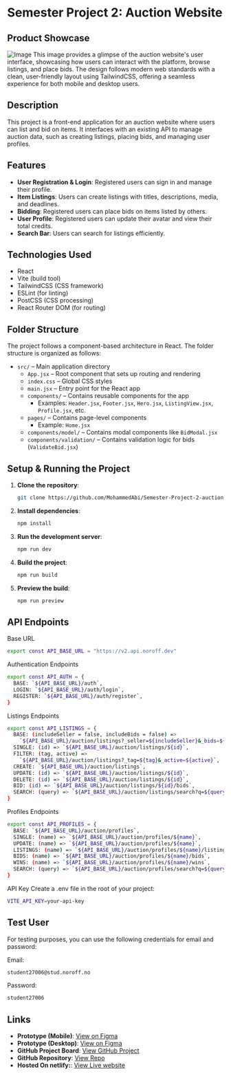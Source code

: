 # Semester Project 2: Auction Website

## Product Showcase

![Image](https://github.com/user-attachments/assets/ac151289-57e3-4644-b4ee-0c998afe3e39)
This image provides a glimpse of the auction website's user interface, showcasing how users can interact with the platform, browse listings, and place bids. The design follows modern web standards with a clean, user-friendly layout using TailwindCSS, offering a seamless experience for both mobile and desktop users.

## Description

This project is a front-end application for an auction website where users can list and bid on items. It interfaces with an existing API to manage auction data, such as creating listings, placing bids, and managing user profiles.

## Features

- **User Registration & Login**: Registered users can sign in and manage their profile.
- **Item Listings**: Users can create listings with titles, descriptions, media, and deadlines.
- **Bidding**: Registered users can place bids on items listed by others.
- **User Profile**: Registered users can update their avatar and view their total credits.
- **Search Bar**: Users can search for listings efficiently.

## Technologies Used

- React
- Vite (build tool)
- TailwindCSS (CSS framework)
- ESLint (for linting)
- PostCSS (CSS processing)
- React Router DOM (for routing)

## Folder Structure

The project follows a component-based architecture in React. The folder structure is organized as follows:

- `src/` – Main application directory
  - `App.jsx` – Root component that sets up routing and rendering
  - `index.css` – Global CSS styles
  - `main.jsx` – Entry point for the React app
  - `components/` – Contains reusable components for the app
    - Examples: `Header.jsx`, `Footer.jsx`, `Hero.jsx`, `ListingView.jsx`, `Profile.jsx`, etc.
  - `pages/` – Contains page-level components
    - Example: `Home.jsx`
  - `components/model/` – Contains modal components like `BidModal.jsx`
  - `components/validation/` – Contains validation logic for bids (`ValidateBid.jsx`)

## Setup & Running the Project

1. **Clone the repository**:

   ```bash
   git clone https://github.com/MohammedAbi/Semester-Project-2-auction.git
   ```

2. **Install dependencies**:

   ```bash
   npm install
   ```

3. **Run the development server**:

   ```bash
   npm run dev
   ```

4. **Build the project**:

   ```bash
   npm run build
   ```

5. **Preview the build**:
   ```bash
   npm run preview
   ```

## API Endpoints

Base URL

```bash
export const API_BASE_URL = "https://v2.api.noroff.dev"
```

Authentication Endpoints

```bash
export const API_AUTH = {
  BASE: `${API_BASE_URL}/auth`,
  LOGIN: `${API_BASE_URL}/auth/login`,
  REGISTER: `${API_BASE_URL}/auth/register`,
}
```

Listings Endpoints

```bash
export const API_LISTINGS = {
  BASE: (includeSeller = false, includeBids = false) =>
    `${API_BASE_URL}/auction/listings?_seller=${includeSeller}&_bids=${includeBids}`,
  SINGLE: (id) => `${API_BASE_URL}/auction/listings/${id}`,
  FILTER: (tag, active) =>
    `${API_BASE_URL}/auction/listings?_tag=${tag}&_active=${active}`,
  CREATE: `${API_BASE_URL}/auction/listings`,
  UPDATE: (id) => `${API_BASE_URL}/auction/listings/${id}`,
  DELETE: (id) => `${API_BASE_URL}/auction/listings/${id}`,
  BID: (id) => `${API_BASE_URL}/auction/listings/${id}/bids`,
  SEARCH: (query) => `${API_BASE_URL}/auction/listings/search?q=${query}`,
}
```

Profiles Endpoints

```bash
export const API_PROFILES = {
  BASE: `${API_BASE_URL}/auction/profiles`,
  SINGLE: (name) => `${API_BASE_URL}/auction/profiles/${name}`,
  UPDATE: (name) => `${API_BASE_URL}/auction/profiles/${name}`,
  LISTINGS: (name) => `${API_BASE_URL}/auction/profiles/${name}/listings`,
  BIDS: (name) => `${API_BASE_URL}/auction/profiles/${name}/bids`,
  WINS: (name) => `${API_BASE_URL}/auction/profiles/${name}/wins`,
  SEARCH: (query) => `${API_BASE_URL}/auction/profiles/search?q=${query}`,
}
```

API Key
Create a .env file in the root of your project:

```bash
VITE_API_KEY=your-api-key
```

## Test User

For testing purposes, you can use the following credentials for email and password:

Email:

```bash
student27006@stud.noroff.no
```

Password:

```bash
student27006
```

## Links

- **Prototype (Mobile)**: [View on Figma](<https://www.figma.com/proto/R0URBxhEJp5wTglXpvMhoZ/Aution-House---Official-Tailwind-CSS-Styles-(Community)?node-id=3224-47&t=flKtHp2wXhfjaUAv-1>)
- **Prototype (Desktop)**: [View on Figma](<https://www.figma.com/proto/R0URBxhEJp5wTglXpvMhoZ/Aution-House---Official-Tailwind-CSS-Styles-(Community)?node-id=3404-752&t=flKtHp2wXhfjaUAv-1>)
- **GitHub Project Board**: [View GitHub Project](https://github.com/users/MohammedAbi/projects/8)
- **GitHub Repository**: [View Repo](https://github.com/MohammedAbi/Semester-Project-2-auction/tree/main)
- **Hosted On netlify:**: [View Live website](https://semester-project-2-auction.netlify.app/)
